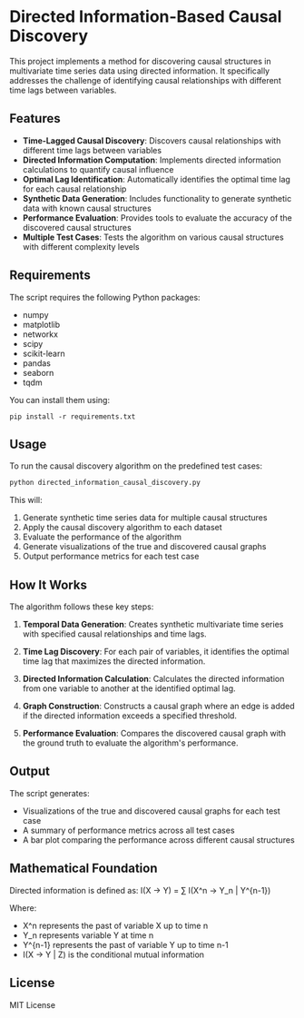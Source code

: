 # Directed Information-Based Causal Discovery

This project implements a method for discovering causal structures in multivariate time series data using directed information. It specifically addresses the challenge of identifying causal relationships with different time lags between variables.

## Features

- **Time-Lagged Causal Discovery**: Discovers causal relationships with different time lags between variables
- **Directed Information Computation**: Implements directed information calculations to quantify causal influence
- **Optimal Lag Identification**: Automatically identifies the optimal time lag for each causal relationship
- **Synthetic Data Generation**: Includes functionality to generate synthetic data with known causal structures
- **Performance Evaluation**: Provides tools to evaluate the accuracy of the discovered causal structures
- **Multiple Test Cases**: Tests the algorithm on various causal structures with different complexity levels

## Requirements

The script requires the following Python packages:
- numpy
- matplotlib
- networkx
- scipy
- scikit-learn
- pandas
- seaborn
- tqdm

You can install them using:
```
pip install -r requirements.txt
```

## Usage

To run the causal discovery algorithm on the predefined test cases:

```python
python directed_information_causal_discovery.py
```

This will:
1. Generate synthetic time series data for multiple causal structures
2. Apply the causal discovery algorithm to each dataset
3. Evaluate the performance of the algorithm
4. Generate visualizations of the true and discovered causal graphs
5. Output performance metrics for each test case

## How It Works

The algorithm follows these key steps:

1. **Temporal Data Generation**: Creates synthetic multivariate time series with specified causal relationships and time lags.

2. **Time Lag Discovery**: For each pair of variables, it identifies the optimal time lag that maximizes the directed information.

3. **Directed Information Calculation**: Calculates the directed information from one variable to another at the identified optimal lag.

4. **Graph Construction**: Constructs a causal graph where an edge is added if the directed information exceeds a specified threshold.

5. **Performance Evaluation**: Compares the discovered causal graph with the ground truth to evaluate the algorithm's performance.

## Output

The script generates:
- Visualizations of the true and discovered causal graphs for each test case
- A summary of performance metrics across all test cases
- A bar plot comparing the performance across different causal structures

## Mathematical Foundation

Directed information is defined as:
I(X → Y) = ∑ I(X^n → Y_n | Y^{n-1})

Where:
- X^n represents the past of variable X up to time n
- Y_n represents variable Y at time n
- Y^{n-1} represents the past of variable Y up to time n-1
- I(X → Y | Z) is the conditional mutual information

## License

MIT License
